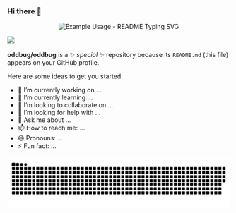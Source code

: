 ### Hi there 👋

<p align="center">
  <img src="https://readme-typing-svg.demolab.com/?lines=但知行好事,莫要问前!;朝闻道，夕死可矣!&font=Fira%20Code&center=true&width=380&height=50&duration=4000&pause=1000" alt="Example Usage - README Typing SVG">
</p>



![](https://github.com/oddbug/oddbug/blob/static/header_.png)

**oddbug/oddbug** is a ✨ _special_ ✨ repository because its `README.md` (this file) appears on your GitHub profile.

Here are some ideas to get you started:

- 🔭 I’m currently working on ...
- 🌱 I’m currently learning ...
- 👯 I’m looking to collaborate on ...
- 🤔 I’m looking for help with ...
- 💬 Ask me about ...
- 📫 How to reach me: ...
- 😄 Pronouns: ...
- ⚡ Fun fact: ...

![](https://github.com/oddbug/oddbug/blob/output/github-contribution-grid-snake.svg)
